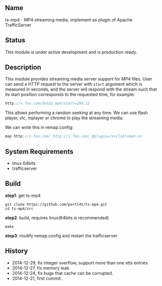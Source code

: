 
## Name
ts-mp4 - MP4 streaming media, implement as plugin of Apache TrafficServer

## Status
This module is under active development and is production ready.

## Description
This module provides streaming media server support for MP4 files. User can send a HTTP request to the server with `start` argument which is measured in seconds, and the server will respond with the stream such that its start position corresponds to the requested time, for example:

```c
http://v.foo.com/dota2.mp4?start=290.12
```

This allows performing a random seeking at any time. We can use flash player, vlc, mplayer or chrome to play the streaming media. 

We can write this in remap.config:

```c
map http://v.foo.com/ http://i.foo.com/ @plugin=/xx/libtsmp4.so
```

## System Requirements
* linux 64bits
* trafficserver

## Build
**step1**: get ts-mp4

    git clone https://github.com/portl4t/ts-mp4.git
    cd ts-mp4/src

**step2**: build, requires linux(64bits is recommended)

    make

**step3**: modify remap.config and restart the trafficserver

## History
* 2014-12-29, fix integer overflow, support more than one stts entries.
* 2014-12-27, fix memory leak.
* 2014-12-24, fix bugs that cache can be corrupted.
* 2014-12-21, first commit.

